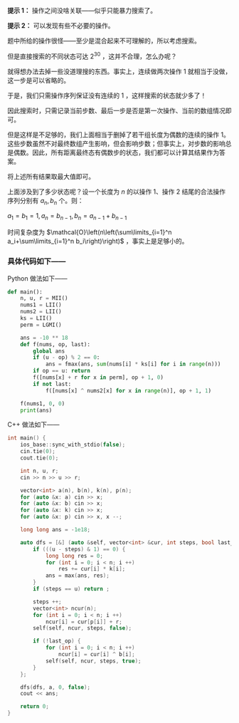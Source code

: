 **提示 1：** 操作之间没啥关联——似乎只能暴力搜索了。

**提示 2：** 可以发现有些不必要的操作。

题中所给的操作很怪——至少是混合起来不可理解的，所以考虑搜索。

但是直接搜索的不同状态可达 $2^{30}$ ，这并不合理，怎么办呢？

就得想办法去掉一些没道理搜的东西。事实上，连续做两次操作 1 就相当于没做，这一步是可以省略的。

于是，我们只需操作序列保证没有连续的 $1$ ，这样搜索的状态就少多了！

因此搜索时，只需记录当前步数、最后一步是否是第一次操作、当前的数组情况即可。

但是这样是不足够的，我们上面相当于删掉了若干组长度为偶数的连续的操作 1。这些步数虽然不对最终数组产生影响，但会影响步数；但事实上，对步数的影响总是偶数。因此，所有距离最终态有偶数步的状态，我们都可以计算其结果作为答案。

将上述所有结果取最大值即可。

上面涉及到了多少状态呢？设一个长度为 $n$ 的以操作 1、操作 2 结尾的合法操作序列分别有 $a_n, b_n$ 个。则：

$a_1=b_1=1,a_n=b_{n-1},b_n=a_{n-1}+b_{n-1}$

时间复杂度为 $\mathcal{O}\left(n\left(\sum\limits_{i=1}^n a_i+\sum\limits_{i=1}^n b_i\right)\right)$ ，事实上是足够小的。

### 具体代码如下——

Python 做法如下——

```Python []
def main():
    n, u, r = MII()
    nums1 = LII()
    nums2 = LII()
    ks = LII()
    perm = LGMI()

    ans = -10 ** 18
    def f(nums, op, last):
        global ans
        if (u - op) % 2 == 0:
            ans = fmax(ans, sum(nums[i] * ks[i] for i in range(n)))
        if op == u: return
        f([nums[x] + r for x in perm], op + 1, 0)
        if not last:
            f([nums[x] ^ nums2[x] for x in range(n)], op + 1, 1)

    f(nums1, 0, 0)
    print(ans)
```

C++ 做法如下——

```cpp []
int main() {
    ios_base::sync_with_stdio(false);
    cin.tie(0);
    cout.tie(0);

    int n, u, r;
    cin >> n >> u >> r;

    vector<int> a(n), b(n), k(n), p(n);
    for (auto &x: a) cin >> x;
    for (auto &x: b) cin >> x;
    for (auto &x: k) cin >> x;
    for (auto &x: p) cin >> x, x --;

    long long ans = -1e18;

    auto dfs = [&] (auto &self, vector<int> &cur, int steps, bool last_op) -> void {
        if (((u - steps) & 1) == 0) {
            long long res = 0;
            for (int i = 0; i < n; i ++)
                res += cur[i] * k[i];
            ans = max(ans, res);
        }
        if (steps == u) return ;

        steps ++;
        vector<int> ncur(n);
        for (int i = 0; i < n; i ++)
            ncur[i] = cur[p[i]] + r;
        self(self, ncur, steps, false);

        if (!last_op) {
            for (int i = 0; i < n; i ++)
                ncur[i] = cur[i] ^ b[i];
            self(self, ncur, steps, true);
        }
    };

    dfs(dfs, a, 0, false);
    cout << ans;

    return 0;
}
```
